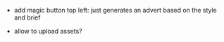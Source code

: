 - add magic button top left: just generates an advert based on the style and brief

- allow to upload assets?